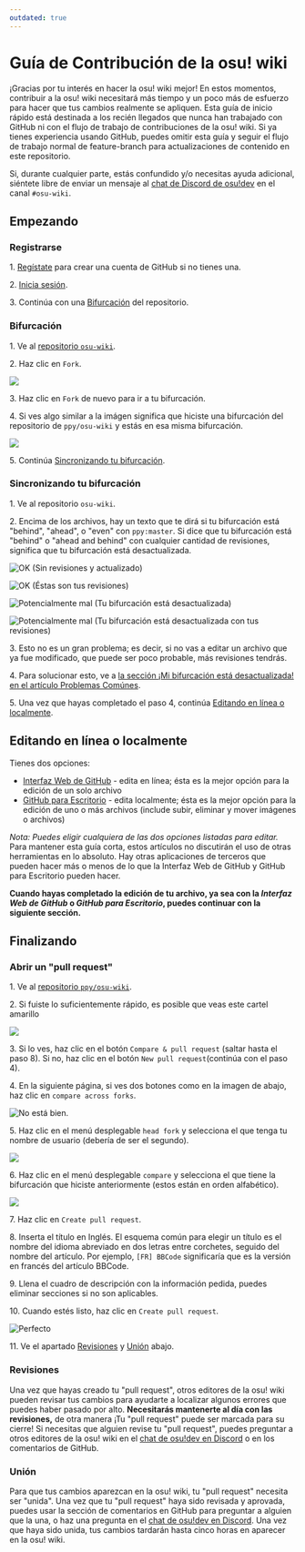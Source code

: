```yaml
---
outdated: true
---
```


# Guía de Contribución de la osu! wiki

¡Gracias por tu interés en hacer la osu! wiki mejor! En estos momentos, contribuir a la osu! wiki necesitará más tiempo y un poco más de esfuerzo para hacer que tus cambios realmente se apliquen. Esta guía de inicio rápido está destinada a los recién llegados que nunca han trabajado con GitHub ni con el flujo de trabajo de contribuciones de la osu! wiki. Si ya tienes experiencia usando GitHub, puedes omitir esta guía y seguir el flujo de trabajo normal de feature-branch para actualizaciones de contenido en este repositorio.

Si, durante cualquier parte, estás confundido y/o necesitas ayuda adicional, siéntete libre de enviar un mensaje al [chat de Discord de osu!dev](https://discord.gg/ppy) en el canal `#osu-wiki`.

## Empezando

### Registrarse

1\. [Regístate](https://github.com/join) para crear una cuenta de GitHub si no tienes una.

2\. [Inicia sesión](https://github.com/login).

3\. Continúa con una [Bifurcación](#forking) del repositorio.

### Bifurcación

1\. Ve al [repositorio `osu-wiki`](https://github.com/ppy/osu-wiki).

2\. Haz clic en `Fork`.

![](img/fork.jpg)

3\. Haz clic en `Fork` de nuevo para ir a tu bifurcación.

4\. Si ves algo similar a la imágen significa que hiciste una bifurcación del repositorio de `ppy/osu-wiki` y estás en esa misma bifurcación.

![](img/forked.jpg)

5\. Continúa [Sincronizando tu bifurcación](#syncing-your-fork).

### Sincronizando tu bifurcación

1\. Ve al repositorio `osu-wiki`.

2\. Encima de los archivos, hay un texto que te dirá si tu bifurcación está "behind", "ahead", o "even" con `ppy:master`. Si dice que tu bifurcación está "behind" o "ahead and behind" con cualquier cantidad de revisiones, significa que tu bifurcación está desactualizada.

![](img/fork-even.jpg "OK \(Sin revisiones y actualizado\)")

![](img/fork-ahead.jpg "OK \(Éstas son tus revisiones\)")

![](img/fork-behind.jpg "Potencialmente mal \(Tu bifurcación está desactualizada\)")

![](img/fork-ahead-behind.jpg "Potencialmente mal \(Tu bifurcación está desactualizada con tus revisiones\)")

3\. Esto no es un gran problema; es decir, si no vas a editar un archivo que ya fue modificado, que puede ser poco probable, más revisiones tendrás.

4\. Para solucionar esto, ve a [la sección ¡Mi bifurcación está desactualizada! en el artículo Problemas Comúnes](/wiki/owcg/Common_Issues/#my-branch-is-out-of-date!).

5\. Una vez que hayas completado el paso 4, continúa [Editando en línea o localmente](#editing-online-or-locally).

## Editando en línea o localmente

Tienes dos opciones:

- [Interfaz Web de GitHub](/wiki/owcg/GitHub_Web_Interface) - edita en línea; ésta es la mejor opción para la edición de un solo archivo
- [GitHub para Escritorio](/wiki/owcg/GitHub_Desktop) - edita localmente; ésta es la mejor opción para la edición de uno o más archivos (include subir, eliminar y mover imágenes o archivos)

*Nota: Puedes eligir cualquiera de las dos opciones listadas para editar.* Para mantener esta guía corta, estos artículos no discutirán el uso de otras herramientas en lo absoluto. Hay otras aplicaciones de terceros que pueden hacer más o menos de lo que la Interfaz Web de GitHub y GitHub para Escritorio pueden hacer.

**Cuando hayas completado la edición de tu archivo, ya sea con la *Interfaz Web de GitHub* o *GitHub para Escritorio*, puedes continuar con la siguiente sección.**

## Finalizando

### Abrir un "pull request"

1\. Ve al [repositorio `ppy/osu-wiki`](https://github.com/ppy/osu-wiki).

2\. Si fuiste lo suficientemente rápido, es posible que veas este cartel amarillo

![](img/github-recent.jpg)

3\. Si lo ves, haz clic en el botón `Compare & pull request` (saltar hasta el paso 8). Si no, haz clic en el botón `New pull request`(continúa con el paso 4).

4\. En la siguiente página, si ves dos botones como en la imagen de abajo, haz clic en `compare across forks`.

![](img/compare-across-forks-no.jpg "No está bien.")

5\. Haz clic en el menú desplegable `head fork` y selecciona el que tenga tu nombre de usuario (debería de ser el segundo).

![](img/head-fork.jpg)

6\. Haz clic en el menú desplegable `compare` y selecciona el que tiene la bifurcación que hiciste anteriormente (estos están en orden alfabético).

![](img/compare-branch.jpg)

7\. Haz clic en `Create pull request`.

8\. Inserta el título en Inglés. El esquema común para elegir un título es el nombre del idioma abreviado en dos letras entre corchetes, seguido del nombre del artículo. Por ejemplo, `[FR] BBCode` significaría que es la versión en francés del artículo BBCode.

9\. Llena el cuadro de descripción con la información pedida, puedes eliminar secciones si no son aplicables.

10\. Cuando estés listo, haz clic en `Create pull request`.

![](img/new-pull-request.jpg "Perfecto")

11\. Ve el apartado [Revisiones](#reviews) y [Unión](#merging) abajo.

### Revisiones

Una vez que hayas creado tu "pull request", otros editores de la osu! wiki pueden revisar tus cambios para ayudarte a localizar algunos errores que puedes haber pasado por alto. **Necesitarás mantenerte al día con las revisiones,** de otra manera ¡Tu "pull request" puede ser marcada para su cierre! Si necesitas que alguien revise tu "pull request", puedes preguntar a otros editores de la osu! wiki en el [chat de osu!dev en Discord](https://discord.gg/ppy) o en los comentarios de GitHub.

### Unión 

Para que tus cambios aparezcan en la osu! wiki, tu "pull request" necesita ser "unida". Una vez que tu "pull request" haya sido revisada y aprovada, puedes usar la sección de comentarios en GitHub para preguntar a alguien que la una, o haz una pregunta en el [chat de osu!dev en Discord](https://discord.gg/ppy). Una vez que haya sido unida, tus cambios tardarán hasta cinco horas en aparecer en la osu! wiki.
